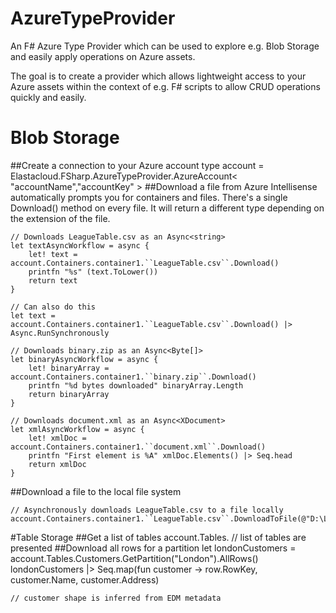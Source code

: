 AzureTypeProvider
=================

An F# Azure Type Provider which can be used to explore e.g. Blob Storage and easily apply operations on Azure assets.

The goal is to create a provider which allows lightweight access to your Azure assets within the context of e.g. F# scripts to allow CRUD operations quickly and easily.

# Blob Storage
##Create a connection to your Azure account
	type account = Elastacloud.FSharp.AzureTypeProvider.AzureAccount< "accountName","accountKey" >
##Download a file from Azure
Intellisense automatically prompts you for containers and files. There's a single Download() method on every file. It will return a different type depending on the extension of the file.

	// Downloads LeagueTable.csv as an Async<string>
	let textAsyncWorkflow = async {
		let! text = account.Containers.container1.``LeagueTable.csv``.Download()
		printfn "%s" (text.ToLower())
		return text
	}

	// Can also do this
	let text = account.Containers.container1.``LeagueTable.csv``.Download() |> Async.RunSynchronously

	// Downloads binary.zip as an Async<Byte[]>
	let binaryAsyncWorkflow = async {
		let! binaryArray = account.Containers.container1.``binary.zip``.Download()
		printfn "%d bytes downloaded" binaryArray.Length
		return binaryArray
	}

	// Downloads document.xml as an Async<XDocument>
	let xmlAsyncWorkflow = async {
		let! xmlDoc = account.Containers.container1.``document.xml``.Download()
		printfn "First element is %A" xmlDoc.Elements() |> Seq.head
		return xmlDoc
	}

##Download a file to the local file system

	// Asynchronously downloads LeagueTable.csv to a file locally
	account.Containers.container1.``LeagueTable.csv``.DownloadToFile(@"D:\LeagueTable.csv")
#Table Storage
##Get a list of tables
	account.Tables. // list of tables are presented
##Download all rows for a partition
	let londonCustomers = account.Tables.Customers.GetPartition("London").AllRows()
	londonCustomers
	|> Seq.map(fun customer -> row.RowKey, customer.Name, customer.Address)
	
	// customer shape is inferred from EDM metadata 
